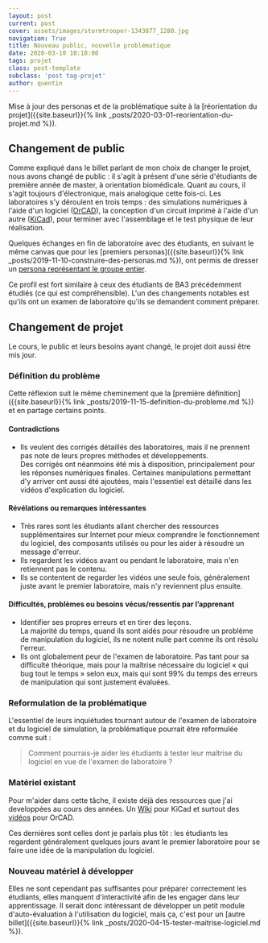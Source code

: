 ```yaml
---
layout: post
current: post
cover: assets/images/stormtrooper-1343877_1280.jpg
navigation: True
title: Nouveau public, nouvelle problématique
date: 2020-03-10 10:18:00
tags: projet
class: post-template
subclass: 'post tag-projet'
author: quentin
---
```


Mise à jour des personas et de la problématique suite à la [réorientation du projet]({{site.baseurl}}{% link _posts/2020-03-01-reorientation-du-projet.md %}).


## Changement de public

Comme expliqué dans le billet parlant de mon choix de changer le projet, nous avons changé de public : il s'agit à présent d'une série d'étudiants de première année de master, à orientation biomédicale.
Quant au cours, il s'agit toujours d'électronique, mais analogique cette fois-ci.
Les laboratoires s'y déroulent en trois temps : des simulations numériques à l'aide d'un logiciel ([OrCAD](https://www.orcad.com/)), la conception d'un circuit imprimé à l'aide d'un autre ([KiCad](https://kicad-pcb.org/)), pour terminer avec l'assemblage et le test physique de leur réalisation.

Quelques échanges en fin de laboratoire avec des étudiants, en suivant le même canvas que pour les [premiers personas]({{site.baseurl}}{% link _posts/2019-11-10-construire-des-personas.md %}), ont permis de dresser un [persona représentant le groupe entier](assets/persona/elech402/export_canvas_personasesnu-elech402--camille.pdf).

Ce profil est fort similaire à ceux des étudiants de BA3 précédemment étudiés (ce qui est compréhensible).
L'un des changements notables est qu'ils ont un examen de laboratoire qu'ils se demandent comment préparer.


## Changement de projet

Le cours, le public et leurs besoins ayant changé, le projet doit aussi être mis jour.


### Définition du problème

Cette réflexion suit le même cheminement que la [première définition]({{site.baseurl}}{% link _posts/2019-11-15-definition-du-probleme.md %}) et en partage certains points.

#### Contradictions

* Ils veulent des corrigés détaillés des laboratoires, mais il ne prennent pas note de leurs propres méthodes et développements.  
Des corrigés ont néanmoins été mis à disposition, principalement pour les réponses numériques finales. Certaines manipulations permettant d'y arriver ont aussi été ajoutées, mais l'essentiel est détaillé dans les vidéos d'explication du logiciel.

#### Révélations ou remarques intéressantes

* Très rares sont les étudiants allant chercher des ressources supplémentaires sur Internet pour mieux comprendre le fonctionnement du logiciel, des composants utilisés ou pour les aider à résoudre un message d'erreur.
* Ils regardent les vidéos avant ou pendant le laboratoire, mais n'en retiennent pas le contenu.
* Ils se contentent de regarder les vidéos une seule fois, généralement juste avant le premier laboratoire, mais n'y reviennent plus ensuite.


#### Difficultés, problèmes ou besoins vécus/ressentis par l’apprenant

* Identifier ses propres erreurs et en tirer des leçons.  
La majorité du temps, quand ils sont aidés pour résoudre un problème de manipulation du logiciel, ils ne notent nulle part comme ils ont résolu l'erreur.
* Ils ont globalement peur de l'examen de laboratoire.
Pas tant pour sa difficulté théorique, mais pour la maîtrise nécessaire du logiciel « qui bug tout le temps » selon eux, mais qui sont 99% du temps des erreurs de manipulation qui sont justement évaluées.


### Reformulation de la problématique

L'essentiel de leurs inquiétudes tournant autour de l'examen de laboratoire et du logiciel de simulation, la problématique pourrait être reformulée comme suit :

> Comment pourrais-je aider les étudiants à tester leur maîtrise du logiciel en vue de l'examen de laboratoire ?


### Matériel existant

Pour m'aider dans cette tâche, il existe déjà des ressources que j'ai developpées au cours des années.
Un [Wiki](https://github.com/BEAMS-EE/ELECH402/wiki/KiCad:-project) pour KiCad et surtout des [vidéos](https://www.youtube.com/playlist?list=PLOQHyfCR7VoDGZA_SN9r1AEn83DdWCXU0) pour OrCAD.

Ces dernières sont celles dont je parlais plus tôt : les étudiants les regardent généralement quelques jours avant le premier laboratoire pour se faire une idée de la manipulation du logiciel.

### Nouveau matériel à développer

Elles ne sont cependant pas suffisantes pour préparer correctement les étudiants, elles manquent d'interactivité afin de les engager dans leur apprentissage.
Il serait donc intéressant de développer un petit module d'auto-évaluation à l'utilisation du logiciel, mais ça, c'est pour un [autre billet]({{site.baseurl}}{% link _posts/2020-04-15-tester-maitrise-logiciel.md %}).